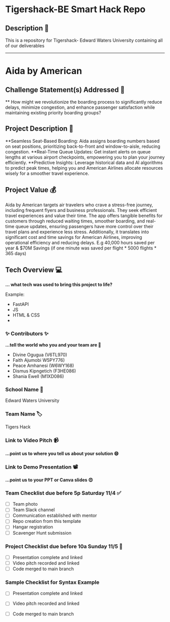 # Tigershack-BE Smart Hack Repo

## Description 🚨 
This is a repository for Tigershack- Edward Waters University containing all of our deliverables

___________
# Aida by American

## Challenge Statement(s) Addressed 🎯
** How might we revolutionize the boarding process to significantly reduce delays, minimize congestion, and enhance passenger satisfaction while maintaining existing priority boarding groups?

## Project Description 🤯
**Seamless Seat-Based Boarding: Aida assigns boarding numbers based on seat positions, prioritizing back-to-front and window-to-aisle, reducing congestion.
**Real-Time Queue Updates: Get instant alerts on queue lengths at various airport checkpoints, empowering you to plan your journey efficiently.
**Predictive Insights: Leverage historical data and AI algorithms to predict peak times, helping you and American Airlines allocate resources wisely for a smoother travel experience.

## Project Value 💰
Aida by American targets air travelers who crave a stress-free journey, including frequent flyers and business professionals. They seek efficient travel experiences and value their time.
The app offers tangible benefits for customers through reduced waiting times, smoother boarding, and real-time queue updates, ensuring passengers have more control over their travel plans and experience less stress.
Additionally, it translates into significant cost and time savings for American Airlines, improving operational efficiency and reducing delays. E.g 40,000 hours saved per year & $70M Savings (if one minute was saved per flight * 5000 flights * 365 days)

## Tech Overview 💻
**... what tech was used to bring this project to life?**

Example:
* FastAPI 
* JS
* HTML & CSS
* 


### ✨ Contributors ✨
**...tell the world who you and your team are 🙂**
* Divine Ogugua (V6TL970)
* Faith Ajumobi W5PY776)
* Peace Amhanesi (W6WY168)
* Dismus Kipngetich (F3HE086)
* Shania Ewell (M1XD086)

### School Name 🏫
Edward Waters University 

### Team Name 🏷
Tigers Hack

### Link to Video Pitch 📹
**...point us to where you tell us about your solution 😄**

### Link to Demo Presentation 📽
**...point us to your PPT or Canva slides 😍**

### Team Checklist due before 5p Saturday 11/4 ✅
- [ ] Team photo
- [ ] Team Slack channel
- [ ] Communication established with mentor
- [ ] Repo creation from this template
- [ ] Hangar registration
- [ ] Scavenger Hunt submission

### Project Checklist due before 10a Sunday 11/5 🏁
- [ ] Presentation complete and linked
- [ ] Video pitch recorded and linked
- [ ] Code merged to main branch

### Sample Checklist for Syntax Example 
- [ ] Presentation complete and linked
- [ ] Video pitch recorded and linked
- [ ] Code merged to main branch

